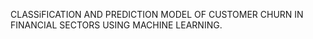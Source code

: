  CLASSiFICATION AND PREDICTION MODEL OF CUSTOMER CHURN IN FINANCIAL SECTORS USING MACHINE LEARNING.
